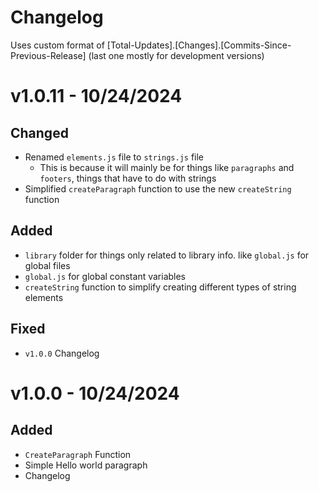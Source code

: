 # Changelog
Uses custom format of
[Total-Updates].[Changes].[Commits-Since-Previous-Release]
(last one mostly for development versions)

# v1.0.11 - 10/24/2024
## Changed
- Renamed `elements.js` file to `strings.js` file
  - This is because it will mainly be for things like `paragraphs` and `footers`, things that have to do with strings
- Simplified `createParagraph` function to use the new `createString` function
## Added
- `library` folder for things only related to library info. like `global.js` for global files
- `global.js` for global constant variables
- `createString` function to simplify creating different types of string elements
## Fixed
- `v1.0.0` Changelog

# v1.0.0 - 10/24/2024
## Added
- `CreateParagraph` Function
- Simple Hello world paragraph
- Changelog